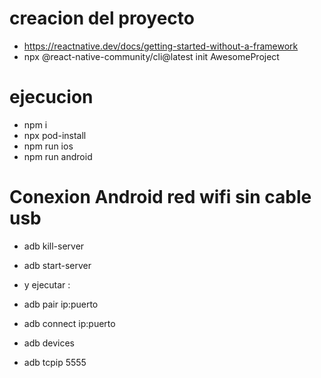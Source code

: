 
# creacion del proyecto

* https://reactnative.dev/docs/getting-started-without-a-framework
* npx @react-native-community/cli@latest init AwesomeProject

# ejecucion
* npm i
* npx pod-install
* npm run ios
* npm run android

# Conexion Android red wifi sin cable usb
* adb kill-server
* adb start-server
* y ejecutar :
* adb pair ip:puerto
* adb connect ip:puerto

* adb devices
* adb tcpip 5555

